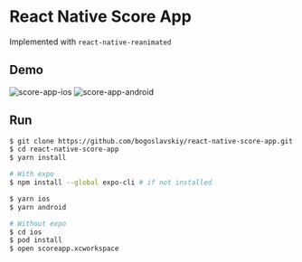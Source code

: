 # React Native Score App

Implemented with `react-native-reanimated`

## Demo
![score-app-ios](https://user-images.githubusercontent.com/5034713/145101365-c0ad8f3a-88d8-4c19-9e3d-ef69c783f262.gif)
![score-app-android](https://user-images.githubusercontent.com/5034713/145101403-af06a9f1-0c69-4b18-b2c4-782dd7ac329b.gif)



## Run 
```bash
$ git clone https://github.com/bogoslavskiy/react-native-score-app.git
$ cd react-native-score-app
$ yarn install

# With expo 
$ npm install --global expo-cli # if not installed

$ yarn ios
$ yarn android

# Without expo 
$ cd ios
$ pod install
$ open scoreapp.xcworkspace

```